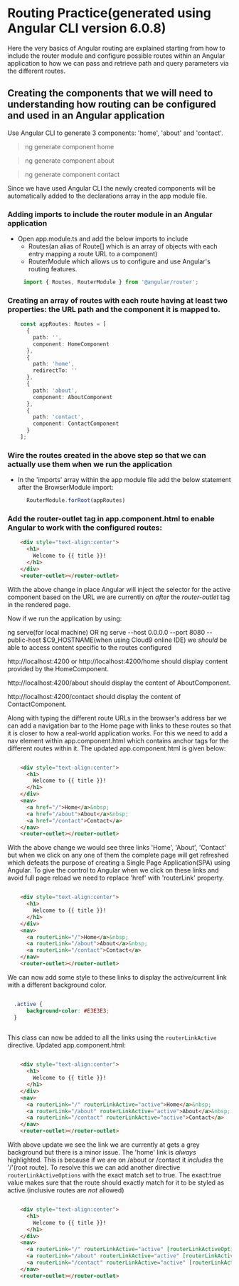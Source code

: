 # Routing Practice(generated using Angular CLI version 6.0.8)

Here the very basics of Angular routing are explained starting from how to include the router module and configure possible routes within an Angular application to how we can pass and retrieve path and query parameters via the different routes.

## Creating the components that we will need to understanding how routing can be configured and used in an Angular application

Use Angular CLI to generate 3 components: 'home', 'about' and 'contact'.
> ng generate component home

> ng generate component about

> ng generate component contact

Since we have used Angular CLI the newly created components will be automatically added to the declarations array in the app module file.

### Adding imports to include the router module in an Angular application

- Open app.module.ts and add the below imports to include 
    - Routes(an alias of Route[] which is an array of objects with each entry mapping a route URL to a component)
    - RouterModule which allows us to configure and use Angular's routing features.


```typescript
     import { Routes, RouterModule } from '@angular/router';
```

### Creating an array of routes with each route having at least two properties: the URL path and the component it is mapped to.

```typescript
    const appRoutes: Routes = [
      {
        path: '',
        component: HomeComponent
      },
      {
        path: 'home',
        redirectTo: ''
      },
      {
        path: 'about',
        component: AboutComponent
      },
      {
        path: 'contact',
        component: ContactComponent
      }
    ];
```

### Wire the routes created in the above step so that we can actually use them when we run the application

- In the 'imports' array within the app module file add the below statement after the BrowserModule import:

```typescript
      RouterModule.forRoot(appRoutes)
```
### Add the router-outlet tag in app.component.html to enable Angular to work with the configured routes:

```html
    <div style="text-align:center">
      <h1>
        Welcome to {{ title }}!
      </h1>
    </div>
    <router-outlet></router-outlet>
```

With the above change in place Angular will inject the selector for the active component based on the URL we are currently on _after_ the _router-outlet_ tag in the rendered page.

Now if we run the application by using:

ng serve(for local machine) 
OR 
ng serve --host 0.0.0.0 --port 8080 --public-host $C9_HOSTNAME(when using Cloud9 online IDE)
we _should_ be able to access content specific to the routes configured

http://localhost:4200 or http://localhost:4200/home should display content provided by the HomeComponent.

http://localhost:4200/about should display the content of AboutComponent.

http://localhost:4200/contact should display the content of ContactComponent.

Along with typing the different route URLs in the browser's address bar 
we can add a navigation bar to the Home page with links to these routes so that it is closer to how a real-world application works.
For this we need to add a nav element within app.component.html which contains anchor tags for the different routes within it.
The updated app.component.html is given below:

```html

	<div style="text-align:center">
	  <h1>
		Welcome to {{ title }}!
	  </h1>
	</div>
	<nav>
	  <a href="/">Home</a>&nbsp;
	  <a href="/about">About</a>&nbsp;
	  <a href="/contact">Contact</a>
	</nav>
	<router-outlet></router-outlet>

```

With the above change we would see three links 'Home', 'About', 'Contact' but when we click on any one of them the complete page will get refreshed which defeats the purpose of creating a Single Page Application(SPA) using Angular.
To give the control to Angular when we click on these links and avoid full page reload we need to replace 'href' with 'routerLink' property.

```html

	<div style="text-align:center">
	  <h1>
		Welcome to {{ title }}!
	  </h1>
	</div>
	<nav>
	  <a routerLink="/">Home</a>&nbsp;
	  <a routerLink="/about">About</a>&nbsp;
	  <a routerLink="/contact">Contact</a>
	</nav>
	<router-outlet></router-outlet>

```

We can now add some style to these links to display the active/current link with a different background color.

```css

  .active {
      background-color: #E3E3E3;
  }
  
```

This class can now be added to all the links using the `routerLinkActive` directive. 
Updated app.component.html:

```html

	<div style="text-align:center">
	  <h1>
		Welcome to {{ title }}!
	  </h1>
	</div>
	<nav>
	  <a routerLink="/" routerLinkActive="active">Home</a>&nbsp;
	  <a routerLink="/about" routerLinkActive="active">About</a>&nbsp;
	  <a routerLink="/contact" routerLinkActive="active">Contact</a>
	</nav>
	<router-outlet></router-outlet>

```
With above update we see the link we are currently at gets a grey background but there is a minor issue.
The 'home' link is _always_ highlighted. This is because if we are on /about or /contact it *includes* the '/'(root route).
To resolve this we can add another directive `routerLinkActiveOptions` with the exact match set to true.
The exact:true value makes sure that the route should exactly match for it to be styled as active.(inclusive routes are _not_ allowed)

```html

	<div style="text-align:center">
	  <h1>
		Welcome to {{ title }}!
	  </h1>
	</div>
	<nav>
	  <a routerLink="/" routerLinkActive="active" [routerLinkActiveOptions]="{exact:true}">Home</a>&nbsp;
	  <a routerLink="/about" routerLinkActive="active" [routerLinkActiveOptions]="{exact:true}">About</a>&nbsp;
	  <a routerLink="/contact" routerLinkActive="active" [routerLinkActiveOptions]="{exact:true}">Contact</a>
	</nav>
	<router-outlet></router-outlet>

```




